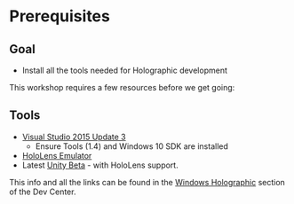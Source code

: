 # Prerequisites

## Goal

* Install all the tools needed for Holographic development

This workshop requires a few resources before we get going:

## Tools

* [Visual Studio 2015 Update 3](https://developer.microsoft.com/en-us/windows/downloads)
  * Ensure Tools (1.4) and Windows 10 SDK are installed
* [HoloLens Emulator](http://go.microsoft.com/fwlink/?LinkID=823018)
* Latest [Unity Beta](https://unity3d.com/unity/beta#download) - with HoloLens support.

This info and all the links can be found in the [Windows Holographic](https://developer.microsoft.com/en-us/windows/holographic/install_the_tools) section of the Dev Center.
